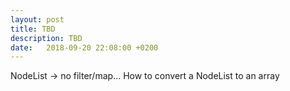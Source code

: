 ```yaml
---
layout: post
title: TBD
description: TBD
date:   2018-09-20 22:08:00 +0200
---
```


NodeList -> no filter/map...
How to convert a NodeList to an array

